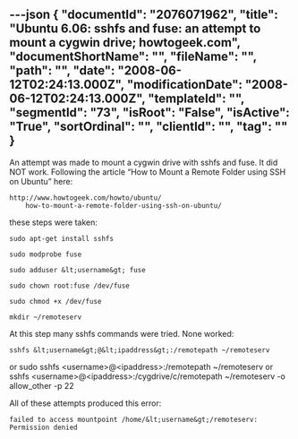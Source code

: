 ---json
{
  "documentId": "2076071962",
  "title": "Ubuntu 6.06: sshfs and fuse: an attempt to mount a cygwin drive; howtogeek.com",
  "documentShortName": "",
  "fileName": "",
  "path": "",
  "date": "2008-06-12T02:24:13.000Z",
  "modificationDate": "2008-06-12T02:24:13.000Z",
  "templateId": "",
  "segmentId": "73",
  "isRoot": "False",
  "isActive": "True",
  "sortOrdinal": "",
  "clientId": "",
  "tag": ""
}
---

An attempt was made to mount a cygwin drive with sshfs and fuse. It did NOT work. Following the article “How to Mount a Remote Folder using SSH on Ubuntu” here:

    http://www.howtogeek.com/howto/ubuntu/
        how-to-mount-a-remote-folder-using-ssh-on-ubuntu/

these steps were taken:

    sudo apt-get install sshfs

    sudo modprobe fuse

    sudo adduser &lt;username&gt; fuse

    sudo chown root:fuse /dev/fuse

    sudo chmod +x /dev/fuse

    mkdir ~/remoteserv

At this step many sshfs commands were tried. None worked:

    sshfs &lt;username&gt;@&lt;ipaddress&gt;:/remotepath ~/remoteserv
or
    sudo sshfs &lt;username&gt;@&lt;ipaddress&gt;:/remotepath ~/remoteserv
or
     sshfs &lt;username&gt;@&lt;ipaddress&gt;:/cygdrive/c/remotepath ~/remoteserv -o allow_other -p 22

All of these attempts produced this error:

    failed to access mountpoint /home/&lt;username&gt;/remoteserv: Permission denied
